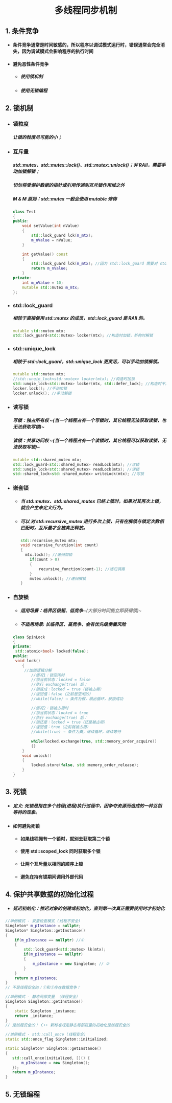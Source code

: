 <h1 align = "center">多线程同步机制</h1>

## 1. 条件竞争

+ #### 条件竞争通常是时间敏感的，所以程序以调试模式运行时，错误通常会完全消失，因为调试模式会影响程序的执行时间

+ #### 避免恶性条件竞争

  + ##### 使用锁机制

  + ##### 使用无锁编程

    

## 2. 锁机制

+ ### 锁粒度   

  ##### 让锁的粒度尽可能的小；

  

+  ### 互斥量

   ##### std::mutex、std::mutex::lock()、std::mutex::unlock()；非 RAII，需要手动加锁解锁；

   ##### 切勿将受保护数据的指针或引用传递到互斥锁作用域之外

   ##### M & M 原则：std::mutex 一般会使用 mutable 修饰

   ```c++
   class Test
   {
   public:
       void setValue(int nValue)
       {
           std::lock_guard lck(m_mtx);
           m_nValue = nValue;
       }
   
       int getValue() const
       {
           std::lock_guard lck(m_mtx); //因为 std::lock_guard 需要对 std::mutex 进行修改，如果不使用 mutable，会编译失败
           return m_nValue;
       }
   private:
       int m_nValue = 10;
       mutable std::mutex m_mtx;
   };
   ```

   

+  ### std::lock_guard

   ##### 相较于直接使用 std::mutex 的成员，std::lock_guard 是 RAII 的。

   ```c++
   mutable std::mutex mtx;
   std::lock_guard<std::mutex> locker(mtx); //构造时加锁，析构时解锁
   ```

   

+  ### std::unique_lock

   ##### 相较于 std::lock_guard，std::unique_lock 更灵活，可以手动加锁解锁。

   ```c++
   mutable std::mutex mtx;
   //std::unqie_lock<std::mutex> locker(mtx); //构造时加锁
   std::unqie_lock<std::mutex> locker(mtx, std::defer_lock); //构造时不加锁
   locker.lock(); //手动加锁
   locker.unlock(); //手动解锁
   ```

   

+  ### 读写锁

   ##### 写锁：独占所有权  ~(当一个线程占有一个写锁时，其它线程无法获取读锁，也无法获取写锁)~

   ##### 读锁：共享访问权  ~(当一个线程占有一个读锁时，其它线程可以获取读锁，无法获取写锁)~

   ```c++
   mutable std::shared_mutex mtx;
   std::lock_guard<std::shared_mutex> readLock(mtx); //读锁
   std::unqie_lock<std::shared_mutex> readLock(mtx); //读锁
   std::shared_lock<std::shared_mutex> writeLock(mtx); //写锁
   ```

   

+  ### 嵌套锁

   +  ##### 当 std::mutex、std::shared_mutex 已经上锁时，如果对其再次上锁，就会产生未定义行为。

   +  ##### 可以 对 std::recursive_mutex 进行多次上锁，只有在解锁与锁定次数相匹配时，互斥量才会被真正释放。 

      ```c++
      std::recursive_mutex mtx;
      void recursive_function(int count)
      {
      	mtx.lock(); //递归加锁
          if(count > 0)
          {
              recursive_function(count-1); //递归调用
          }
          mutex.unlock(); //递归解锁
      }
      ```

      

+  ### 自旋锁

   +  ##### 适用场景：临界区很短、低竞争<font color='gray'>~(大部分时间能立即获得锁)~</font>
   
   +  ##### 不适用场景: 长临界区、高竞争、会有优先级倒置风险
   
   ```c++
   class SpinLock
   {
   private:
   	std::atomic<bool> locked(false);
   public:
   	void lock()
       {
        //加锁逻辑分解
           //情况1：锁空闲时
           //锁当前状态：locked = false
           //执行 exchange(true) 后：
           //锁变成：locked = true（锁被占用）
           //返回值：false（之前是空闲的）
           //while(false) → 条件为假，跳出循环，获锁成功
   
           //情况2：锁被占用时
           //锁当前状态：locked = true
           //执行 exchange(true) 后：
           //锁还是：locked = true（还是被占用）
           //返回值：true（之前就被占用）
           //while(true) → 条件为真，继续循环，继续等待
               
           while(locked.exchange(true, std::memory_order_acquire))
           {}
       }
       void unlock()
       {
           locked.store(false, std::memory_order_release);
       }
   }
   ```
   
   

## 3. 死锁

+ ##### 定义:  死锁是指在多个线程(进程)执行过程中，因争夺资源而造成的一种互相等待的现象。

+ #### 如何避免死锁

  + #### 如果线程拥有一个锁时，就别去获取第二个锁
  
  +  #### 使用 std::scoped_lock 同时获取多个锁
  
  
  +  #### 让两个互斥量以相同的顺序上锁
  
  +  #### 避免在持有锁期间调用外部代码
  
     

## 4. 保护共享数据的初始化过程

+ ##### 延迟初始化：推迟对象的创建或初始化，直到第一次真正需要使用时才初始化

```c++
//单例模式 - 双重检查模式 (线程不安全)
Singleton* m_pInstance = nullptr;
Singleton* Singleton::getInstance()
{
    if(m_pInstance == nullptr) //①
    {
        std::lock_guard<std::mutex> lk(mtx);
        if(m_pInstance == nullptr)
        {
            m_pInstance = new Singleton; // ②
        }
    }
    return m_pInstance;
}
// 不是线程安全的！①和②存在数据竞争！
```

```c++
//单例模式 - 静态局部变量 （线程安全）
Singleton Singleton::getInstance()
{
    static Singleton _instance;
    return _instance;
}
// 是线程安全的！ C++ 新标准规定静态局部变量的初始化是线程安全的
```

```c++
//单例模式 - std::call_once (线程安全)
static std::once_flag Singleton::initialized;

static Singleton* Singleton::getInstance() 
{
   std::call_once(initialized, []() {
       m_pInstance = new Singleton();
   });
   return m_pInstance;
}
```



## 5. 无锁编程

